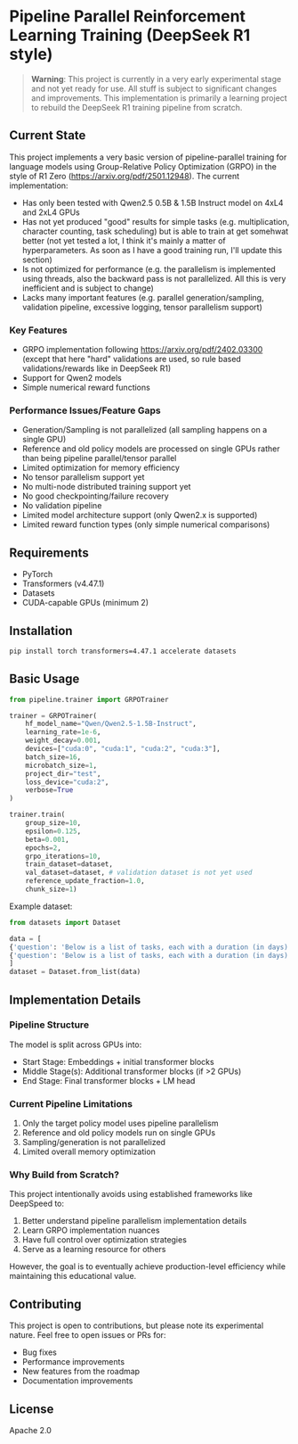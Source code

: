 # Pipeline Parallel Reinforcement Learning Training (DeepSeek R1 style)

> **Warning**: This project is currently in a very early experimental stage and not yet ready for use. All stuff is subject to significant changes and improvements. This implementation is primarily a learning project to rebuild the DeepSeek R1 training pipeline from scratch.

## Current State

This project implements a very basic version of pipeline-parallel training for language models using Group-Relative Policy Optimization (GRPO) in the style of R1 Zero (https://arxiv.org/pdf/2501.12948). The current implementation:

- Has only been tested with Qwen2.5 0.5B & 1.5B Instruct model on 4xL4 and 2xL4 GPUs
- Has not yet produced "good" results for simple tasks (e.g. multiplication, character counting, task scheduling) but is able to train at get somehwat better (not yet tested a lot, I think it's mainly a matter of hyperparameters. As soon as I have a good training run, I'll update this section)
- Is not optimized for performance (e.g. the parallelism is implemented using threads, also the backward pass is not parallelized. All this is very inefficient and is subject to change)
- Lacks many important features (e.g. parallel generation/sampling, validation pipeline, excessive logging, tensor parallelism support)

### Key Features

- GRPO implementation following https://arxiv.org/pdf/2402.03300 (except that here "hard" validations are used, so rule based validations/rewards like in DeepSeek R1)
- Support for Qwen2 models
- Simple numerical reward functions


### Performance Issues/Feature Gaps
- Generation/Sampling is not parallelized (all sampling happens on a single GPU)
- Reference and old policy models are processed on single GPUs rather than being pipeline parallel/tensor parallel
- Limited optimization for memory efficiency
- No tensor parallelism support yet
- No multi-node distributed training support yet
- No good checkpointing/failure recovery
- No validation pipeline
- Limited model architecture support (only Qwen2.x is supported)
- Limited reward function types (only simple numerical comparisons)


## Requirements

- PyTorch
- Transformers (v4.47.1)
- Datasets
- CUDA-capable GPUs (minimum 2)

## Installation

```bash
pip install torch transformers=4.47.1 accelerate datasets
```

## Basic Usage

```python
from pipeline.trainer import GRPOTrainer

trainer = GRPOTrainer(
    hf_model_name="Qwen/Qwen2.5-1.5B-Instruct",
    learning_rate=1e-6,
    weight_decay=0.001,
    devices=["cuda:0", "cuda:1", "cuda:2", "cuda:3"],
    batch_size=16,
    microbatch_size=1,
    project_dir="test",
    loss_device="cuda:2",
    verbose=True
)

trainer.train(
    group_size=10,
    epsilon=0.125,
    beta=0.001,
    epochs=2,
    grpo_iterations=10,
    train_dataset=dataset, 
    val_dataset=dataset, # validation dataset is not yet used
    reference_update_fraction=1.0,
    chunk_size=1)
```

Example dataset:
```python
from datasets import Dataset

data = [
{'question': 'Below is a list of tasks, each with a duration (in days) and a set of prerequisite tasks. Tasks can only start once their prerequisites finish, but they can run in parallel if no dependencies are blocking them. What is the smallest total number of days required to complete every task?\nTasks:\nT0(duration=4, deps=[None])\nT1(duration=1, deps=[None])\nT2(duration=2, deps=[T0])\nT3(duration=10, deps=[T0])\n', 'answer': '14', 'verify_type': 'LAST_NUMBER'},
{'question': 'Below is a list of tasks, each with a duration (in days) and a set of prerequisite tasks. Tasks can only start once their prerequisites finish, but they can run in parallel if no dependencies are blocking them. What is the smallest total number of days required to complete every task?\nTasks:\nT0(duration=1, deps=[None])\nT1(duration=3, deps=[T0])\nT2(duration=2, deps=[T1, T0])\nT3(duration=5, deps=[None])\nT4(duration=10, deps=[T0, T1, T3, T2])\n', 'answer': '16', 'verify_type': 'LAST_NUMBER'},
]
dataset = Dataset.from_list(data)
```

## Implementation Details

### Pipeline Structure
The model is split across GPUs into:
- Start Stage: Embeddings + initial transformer blocks
- Middle Stage(s): Additional transformer blocks (if >2 GPUs)
- End Stage: Final transformer blocks + LM head

### Current Pipeline Limitations
1. Only the target policy model uses pipeline parallelism
2. Reference and old policy models run on single GPUs
3. Sampling/generation is not parallelized
4. Limited overall memory optimization

### Why Build from Scratch?
This project intentionally avoids using established frameworks like DeepSpeed to:
1. Better understand pipeline parallelism implementation details
2. Learn GRPO implementation nuances
3. Have full control over optimization strategies
4. Serve as a learning resource for others

However, the goal is to eventually achieve production-level efficiency while maintaining this educational value.

## Contributing

This project is open to contributions, but please note its experimental nature. Feel free to open issues or PRs for:
- Bug fixes
- Performance improvements
- New features from the roadmap
- Documentation improvements

## License

Apache 2.0